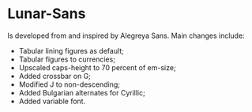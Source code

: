 # Lunar-Sans
Is developed from and inspired by Alegreya Sans. Main changes include:

- Tabular lining figures as default;
- Tabular figures to currencies;
- Upscaled caps-height to 70 percent of em-size;
- Added crossbar on G;
- Modified J to non-descending;
- Added Bulgarian alternates for Cyrillic;
- Added variable font.
